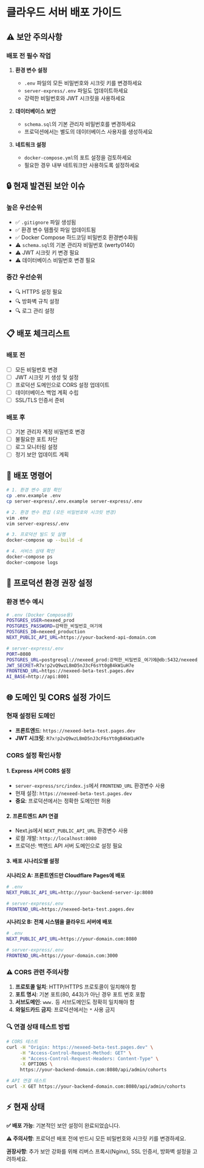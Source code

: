 # 클라우드 서버 배포 가이드

## ⚠️ 보안 주의사항

### 배포 전 필수 작업

1. **환경 변수 설정**
   - `.env` 파일의 모든 비밀번호와 시크릿 키를 변경하세요
   - `server-express/.env` 파일도 업데이트하세요
   - 강력한 비밀번호와 JWT 시크릿을 사용하세요

2. **데이터베이스 보안**
   - `schema.sql`의 기본 관리자 비밀번호를 변경하세요
   - 프로덕션에서는 별도의 데이터베이스 사용자를 생성하세요

3. **네트워크 설정**
   - `docker-compose.yml`의 포트 설정을 검토하세요
   - 필요한 경우 내부 네트워크만 사용하도록 설정하세요

## 🔒 현재 발견된 보안 이슈

### 높은 우선순위
- ✅ `.gitignore` 파일 생성됨
- ✅ 환경 변수 템플릿 파일 업데이트됨
- ✅ Docker Compose 하드코딩 비밀번호 환경변수화됨
- ⚠️ `schema.sql`의 기본 관리자 비밀번호 (werty0140)
- ⚠️ JWT 시크릿 키 변경 필요
- ⚠️ 데이터베이스 비밀번호 변경 필요

### 중간 우선순위
- 🔍 HTTPS 설정 필요
- 🔍 방화벽 규칙 설정
- 🔍 로그 관리 설정

## 📋 배포 체크리스트

### 배포 전
- [ ] 모든 비밀번호 변경
- [ ] JWT 시크릿 키 생성 및 설정
- [ ] 프로덕션 도메인으로 CORS 설정 업데이트
- [ ] 데이터베이스 백업 계획 수립
- [ ] SSL/TLS 인증서 준비

### 배포 후
- [ ] 기본 관리자 계정 비밀번호 변경
- [ ] 불필요한 포트 차단
- [ ] 로그 모니터링 설정
- [ ] 정기 보안 업데이트 계획

## 🚀 배포 명령어

```bash
# 1. 환경 변수 설정 확인
cp .env.example .env
cp server-express/.env.example server-express/.env

# 2. 환경 변수 편집 (모든 비밀번호와 시크릿 변경)
vim .env
vim server-express/.env

# 3. 프로덕션 빌드 및 실행
docker-compose up --build -d

# 4. 서비스 상태 확인
docker-compose ps
docker-compose logs
```

## 🔧 프로덕션 환경 권장 설정

### 환경 변수 예시
```bash
# .env (Docker Compose용)
POSTGRES_USER=nexeed_prod
POSTGRES_PASSWORD=강력한_비밀번호_여기에
POSTGRES_DB=nexeed_production
NEXT_PUBLIC_API_URL=https://your-backend-api-domain.com

# server-express/.env
PORT=8080
POSTGRES_URL=postgresql://nexeed_prod:강력한_비밀번호_여기에@db:5432/nexeed_production
JWT_SECRET=R7x!p2vQ9wzL8mD5nJ3cF6sYt0gB4kW1uH7e
FRONTEND_URL=https://nexeed-beta-test.pages.dev
AI_BASE=http://api:8001
```

## 🌐 도메인 및 CORS 설정 가이드

### 현재 설정된 도메인
- **프론트엔드**: `https://nexeed-beta-test.pages.dev`
- **JWT 시크릿**: `R7x!p2vQ9wzL8mD5nJ3cF6sYt0gB4kW1uH7e`

### CORS 설정 확인사항

#### 1. Express 서버 CORS 설정
- `server-express/src/index.js`에서 `FRONTEND_URL` 환경변수 사용
- 현재 설정: `https://nexeed-beta-test.pages.dev`
- **중요**: 프로덕션에서는 정확한 도메인만 허용

#### 2. 프론트엔드 API 연결
- Next.js에서 `NEXT_PUBLIC_API_URL` 환경변수 사용
- 로컬 개발: `http://localhost:8080`
- 프로덕션: 백엔드 API 서버 도메인으로 설정 필요

#### 3. 배포 시나리오별 설정

**시나리오 A: 프론트엔드만 Cloudflare Pages에 배포**
```bash
# .env
NEXT_PUBLIC_API_URL=http://your-backend-server-ip:8080

# server-express/.env
FRONTEND_URL=https://nexeed-beta-test.pages.dev
```

**시나리오 B: 전체 시스템을 클라우드 서버에 배포**
```bash
# .env
NEXT_PUBLIC_API_URL=https://your-domain.com:8080

# server-express/.env
FRONTEND_URL=https://your-domain.com:3000
```

### ⚠️ CORS 관련 주의사항

1. **프로토콜 일치**: HTTP/HTTPS 프로토콜이 일치해야 함
2. **포트 명시**: 기본 포트(80, 443)가 아닌 경우 포트 번호 포함
3. **서브도메인**: `www.` 등 서브도메인도 정확히 일치해야 함
4. **와일드카드 금지**: 프로덕션에서는 `*` 사용 금지

### 🔍 연결 상태 테스트 방법

```bash
# CORS 테스트
curl -H "Origin: https://nexeed-beta-test.pages.dev" \
     -H "Access-Control-Request-Method: GET" \
     -H "Access-Control-Request-Headers: Content-Type" \
     -X OPTIONS \
     https://your-backend-domain.com:8080/api/admin/cohorts

# API 연결 테스트
curl -X GET https://your-backend-domain.com:8080/api/admin/cohorts
```

## ⚡ 현재 상태

**✅ 배포 가능**: 기본적인 보안 설정이 완료되었습니다.

**⚠️ 주의사항**: 프로덕션 배포 전에 반드시 모든 비밀번호와 시크릿 키를 변경하세요.

**권장사항**: 추가 보안 강화를 위해 리버스 프록시(Nginx), SSL 인증서, 방화벽 설정을 고려하세요.